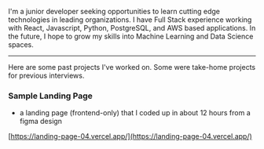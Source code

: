 I'm a junior developer seeking opportunities to learn cutting edge technologies in leading organizations. I have Full Stack experience working with React, Javascript, Python, PostgreSQL, and AWS based applications. In the future, I hope to grow my skills into Machine Learning and Data Science spaces.

---

Here are some past projects I've worked on. Some were take-home projects for previous interviews.

### Sample Landing Page
- a landing page (frontend-only) that I coded up in about 12 hours from a figma design

[https://landing-page-04.vercel.app/](https://landing-page-04.vercel.app/)
